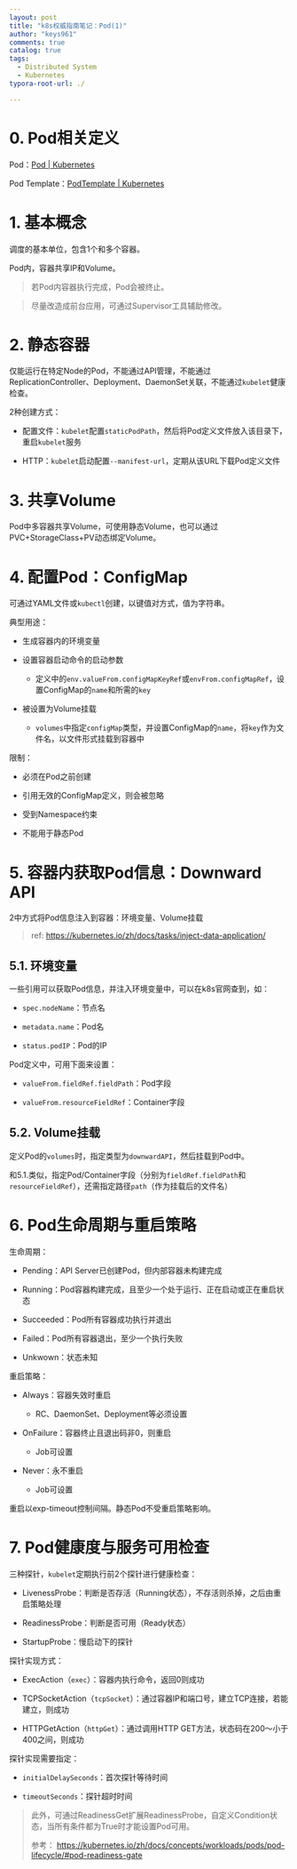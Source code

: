 ```yaml
---
layout: post
title: "k8s权威指南笔记：Pod(1)"
author: "keys961"
comments: true
catalog: true
tags:
  - Distributed System
  - Kubernetes
typora-root-url: ./

---
```


# 0. Pod相关定义

Pod：[Pod | Kubernetes](https://kubernetes.io/docs/reference/kubernetes-api/workload-resources/pod-v1/)

Pod Template：[PodTemplate | Kubernetes](https://kubernetes.io/docs/reference/kubernetes-api/workload-resources/pod-template-v1/)

# 1. 基本概念

调度的基本单位，包含1个和多个容器。

Pod内，容器共享IP和Volume。

> 若Pod内容器执行完成，Pod会被终止。

> 尽量改造成前台应用，可通过Supervisor工具辅助修改。

# 2. 静态容器

仅能运行在特定Node的Pod，不能通过API管理，不能通过ReplicationController、Deployment、DaemonSet关联，不能通过`kubelet`健康检查。

2种创建方式：

- 配置文件：`kubelet`配置`staticPodPath`，然后将Pod定义文件放入该目录下，重启`kubelet`服务

- HTTP：`kubelet`启动配置`--manifest-url`，定期从该URL下载Pod定义文件

# 3. 共享Volume

Pod中多容器共享Volume，可使用静态Volume，也可以通过PVC+StorageClass+PV动态绑定Volume。

# 4. 配置Pod：ConfigMap

可通过YAML文件或`kubectl`创建，以键值对方式，值为字符串。

典型用途：

- 生成容器内的环境变量

- 设置容器启动命令的启动参数
  
  - 定义中的`env.valueFrom.configMapKeyRef`或`envFrom.configMapRef`，设置ConfigMap的`name`和所需的`key`

- 被设置为Volume挂载
  
  - `volumes`中指定`configMap`类型，并设置ConfigMap的`name`，将`key`作为文件名，以文件形式挂载到容器中

限制：

- 必须在Pod之前创建

- 引用无效的ConfigMap定义，则会被忽略

- 受到Namespace约束

- 不能用于静态Pod

# 5. 容器内获取Pod信息：Downward API

2中方式将Pod信息注入到容器：环境变量、Volume挂载

> ref: https://kubernetes.io/zh/docs/tasks/inject-data-application/

## 5.1. 环境变量

一些引用可以获取Pod信息，并注入环境变量中，可以在k8s官网查到，如：

- `spec.nodeName`：节点名

- `metadata.name`：Pod名

- `status.podIP`：Pod的IP

Pod定义中，可用下面来设置：

- `valueFrom.fieldRef.fieldPath`：Pod字段

- `valueFrom.resourceFieldRef`：Container字段

## 5.2. Volume挂载

定义Pod的`volumes`时，指定类型为`downwardAPI`，然后挂载到Pod中。

和5.1.类似，指定Pod/Container字段（分别为`fieldRef.fieldPath`和`resourceFieldRef`），还需指定路径`path`（作为挂载后的文件名）

# 6. Pod生命周期与重启策略

生命周期：

- Pending：API Server已创建Pod，但内部容器未构建完成

- Running：Pod容器构建完成，且至少一个处于运行、正在启动或正在重启状态

- Succeeded：Pod所有容器成功执行并退出

- Failed：Pod所有容器退出，至少一个执行失败

- Unkwown：状态未知

重启策略：

- Always：容器失效时重启
  
  - RC、DaemonSet、Deployment等必须设置

- OnFailure：容器终止且退出码非0，则重启
  
  - Job可设置

- Never：永不重启
  
  - Job可设置

重启以exp-timeout控制间隔。静态Pod不受重启策略影响。

# 7. Pod健康度与服务可用检查

三种探针，`kubelet`定期执行前2个探针进行健康检查：

- LivenessProbe：判断是否存活（Running状态），不存活则杀掉，之后由重启策略处理

- ReadinessProbe：判断是否可用（Ready状态）

- StartupProbe：慢启动下的探针

探针实现方式：

- ExecAction（`exec`）：容器内执行命令，返回0则成功

- TCPSocketAction（`tcpSocket`）：通过容器IP和端口号，建立TCP连接，若能建立，则成功

- HTTPGetAction（`httpGet`）：通过调用HTTP GET方法，状态码在200～小于400之间，则成功

探针实现需要指定：

- `initialDelaySeconds`：首次探针等待时间

- `timeoutSeconds`：探针超时时间

> 此外，可通过ReadinessGet扩展ReadinessProbe，自定义Condition状态，当所有条件都为True时才能设置Pod可用。
> 
> 参考： https://kubernetes.io/zh/docs/concepts/workloads/pods/pod-lifecycle/#pod-readiness-gate